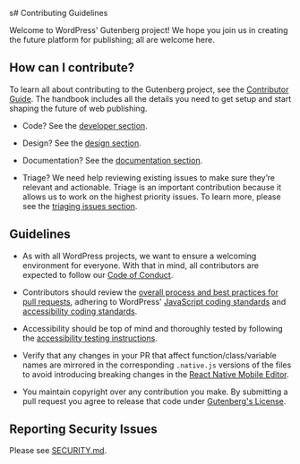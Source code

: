 s# Contributing Guidelines

Welcome to WordPress' Gutenberg project! We hope you join us in creating the future platform for publishing; all are welcome here.

## How can I contribute?

To learn all about contributing to the Gutenberg project, see the [Contributor Guide](/docs/contributors/README.md). The handbook includes all the details you need to get setup and start shaping the future of web publishing.

-   Code? See the [developer section](/docs/contributors/code/README.md).

-   Design? See the [design section](/docs/contributors/design/README.md).

-   Documentation? See the [documentation section](/docs/contributors/documentation/README.md).

-   Triage? We need help reviewing existing issues to make sure they’re relevant and actionable. Triage is an important contribution because it allows us to work on the highest priority issues. To learn more, please see the [triaging issues section](docs/contributors/triage.md).

## Guidelines

-   As with all WordPress projects, we want to ensure a welcoming environment for everyone. With that in mind, all contributors are expected to follow our [Code of Conduct](/CODE_OF_CONDUCT.md).

-   Contributors should review the [overall process and best practices for pull requests](https://github.com/WordPress/gutenberg/blob/trunk/docs/contributors/repository-management.md#pull-requests), adhering to WordPress' [JavaScript coding standards](https://developer.wordpress.org/coding-standards/wordpress-coding-standards/javascript/) and [accessibility coding standards](https://developer.wordpress.org/coding-standards/wordpress-coding-standards/accessibility/).

-   Accessibility should be top of mind and thoroughly tested by following the [accessibility testing instructions](https://github.com/WordPress/gutenberg/blob/HEAD/docs/contributors/accessibility-testing.md).

-   Verify that any changes in your PR that affect function/class/variable names are mirrored in the corresponding `.native.js` versions of the files to avoid introducing breaking changes in the [React Native Mobile Editor](https://github.com/WordPress/gutenberg/tree/trunk/docs/contributors/code/react-native).

-   You maintain copyright over any contribution you make. By submitting a pull request you agree to release that code under [Gutenberg's License](/LICENSE.md).

## Reporting Security Issues

Please see [SECURITY.md](/SECURITY.md).
